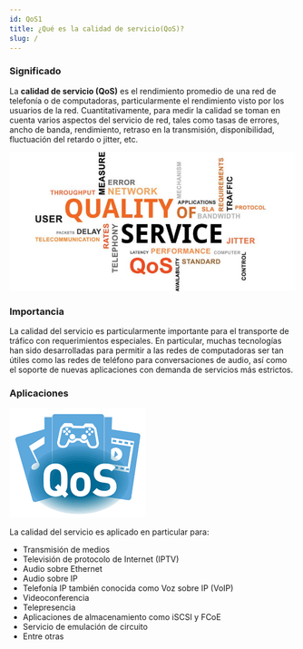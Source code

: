 ```yaml
---
id: QoS1
title: ¿Qué es la calidad de servicio(QoS)?
slug: /
---
```

### Significado
La **calidad de servicio (QoS)** es el rendimiento promedio de una red de telefonía o de computadoras, particularmente el rendimiento visto por los usuarios de la red. Cuantitativamente, para medir la calidad se toman en cuenta varios aspectos del servicio de red, tales como tasas de errores, ancho de banda, rendimiento, retraso en la transmisión, disponibilidad, fluctuación del retardo o jitter, etc.

![image](/img/doc_images/QoS1.jpg)

### Importancia
La calidad del servicio es particularmente importante para el transporte de tráfico con requerimientos especiales. En particular, muchas tecnologías han sido desarrolladas para permitir a las redes de computadoras ser tan útiles como las redes de teléfono para conversaciones de audio, así como el soporte de nuevas aplicaciones con demanda de servicios más estrictos.

### Aplicaciones
![image](/img/doc_images/QoS2.png)

La calidad del servicio es aplicado en particular para:
* Transmisión de medios
* Televisión de protocolo de Internet (IPTV)
* Audio sobre Ethernet
* Audio sobre IP
* Telefonía IP también conocida como Voz sobre IP (VoIP)
* Videoconferencia
* Telepresencia
* Aplicaciones de almacenamiento como iSCSI y FCoE
* Servicio de emulación de circuito
* Entre otras